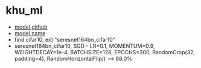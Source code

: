 # khu_ml
- [model github](https://github.com/osmr/imgclsmob/tree/master/pytorch)
- [model name](https://github.com/osmr/imgclsmob/blob/master/pytorch/pytorchcv/model_provider.py)
- find cifar10, ex) "seresnet164bn_cifar10"
- seresnet164bn_cifar10, SGD - LR=0.1, MOMENTUM=0.9, WEIGHTDECAY=1e-4, BATCHSIZE=128, EPOCHS=300, RandomCrop(32, padding=4), RandomHorizontalFlip() --> 88.0%